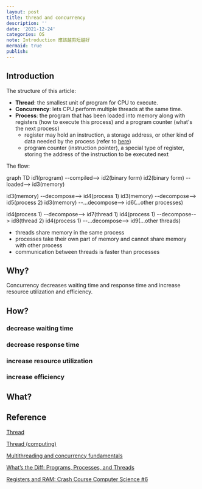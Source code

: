 ```yaml
---
layout: post
title: thread and concurrency
description: ''
date: '2021-12-24'
categories: OS
note: Introduction 應該越剪短越好
mermaid: true
publish:
---
```


## Introduction

The structure of this article:

* **Thread**: the smallest unit of program for CPU to execute.
* **Concurrency**: lets CPU perform multiple threads at the same time.
* **Process**: the program that has been loaded into memory along with registers (how to execute this process) and a program counter (what's the next process)
  * register may hold an instruction, a storage address, or other kind of data needed by the process (refer to [here](https://www.youtube.com/watch?v=fpnE6UAfbtU))
  * program counter (instruction pointer), a special type of register, storing the address of the instruction to be executed next

The flow:

<div class="mermaid">
graph TD
  id1(program) --compiled--> id2(binary form)
  id2(binary form) --loaded--> id3(memory)

  id3(memory) --decompose--> id4(process 1)
  id3(memory) --decompose--> id5(process 2)
  id3(memory) --...decompose--> id6(...other processes)
  
  id4(process 1) --decompose--> id7(thread 1)
  id4(process 1) --decompose--> id8(thread 2)
  id4(process 1) --...decompose--> id9(...other threads)

</div>

* threads share memory in the same process
* processes take their own part of memory and cannot share memory with other process
* communication between threads is faster than processes

## Why?

Concurrency decreases waiting time and response time and increase resource utilization and efficiency.

## How?

### decrease waiting time

### decrease response time

### increase resource utilization

### increase efficiency

## What?

## Reference

[Thread](https://www.computerhope.com/jargon/t/thread.htm)

[Thread (computing)](https://en.wikipedia.org/wiki/Thread_(computing))

[Multithreading and concurrency fundamentals](https://www.educative.io/blog/multithreading-and-concurrency-fundamentals)

[What’s the Diff: Programs, Processes, and Threads](https://www.backblaze.com/blog/whats-the-diff-programs-processes-and-threads/)

[Registers and RAM: Crash Course Computer Science #6](https://www.youtube.com/watch?v=fpnE6UAfbtU)
